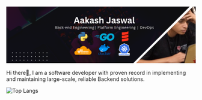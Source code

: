 
![Hi There](https://github.com/AakashJaswal/AakashJaswal/blob/main/Aakash%20Jaswal%20LinkedIn.png)

Hi there👋, I am a software developer with proven record in implementing and maintaining large-scale, reliable Backend solutions.

![Top Langs](https://github-readme-stats.vercel.app/api/top-langs/?username=AakashJaswal&layout=compact)
<!--
**AakashJaswal/AakashJaswal** is a ✨ _special_ ✨ repository because its `README.md` (this file) appears on your GitHub profile.

Here are some ideas to get you started:

- 🔭 I’m currently working on ...
- 🌱 I’m currently learning ...
- 👯 I’m looking to collaborate on ...
- 🤔 I’m looking for help with ...
- 💬 Ask me about ...
- 📫 How to reach me: ...
- 😄 Pronouns: ...
- ⚡ Fun fact: ...
-->
